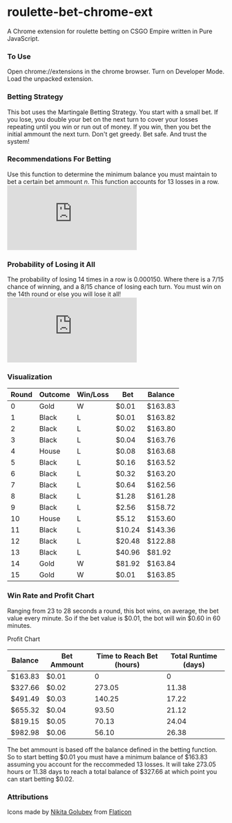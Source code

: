 # roulette-bet-chrome-ext
A Chrome extension for roulette betting on CSGO Empire written in Pure JavaScript.

### To Use
Open chrome://extensions in the chrome browser. Turn on Developer Mode. Load the unpacked extension.

### Betting Strategy
This bot uses the Martingale Betting Strategy. You start with a small bet. If you lose, you double your bet on the next turn to cover your losses repeating until you win or run out of money. If you win, then you bet the initial ammount the next turn. Don't get greedy. Bet safe. And trust the system!

### Recommendations For Betting
Use this function to determine the minimum balance you must maintain to bet a certain bet ammount *n*. This function accounts for 13 losses in a row.
![equation](https://latex.codecogs.com/gif.latex?f%28n%29%3D%5Csum_%7Bx%3D0%7D%5E%7B13%7Dn*2%5Ex%3DminBalance)  

### Probability of Losing it All
The probability of losing 14 times in a row is 0.000150. Where there is a 7/15 chance of winning, and a 8/15 chance of losing each turn. You must win on the 14th round or else you will lose it all!
![equation](https://latex.codecogs.com/gif.latex?%288/15%29%5E%7B14%7D%3D0.00015065452)

### Visualization
|Round|Outcome|Win/Loss|Bet|Balance|
|-|-|-|-|-|
|0  |Gold |W|$0.01  |$163.83|
|1  |Black|L|$0.01  |$163.82|
|2  |Black|L|$0.02  |$163.80|
|3  |Black|L|$0.04  |$163.76|
|4  |House|L|$0.08  |$163.68|
|5  |Black|L|$0.16  |$163.52|
|6  |Black|L|$0.32  |$163.20|
|7  |Black|L|$0.64  |$162.56|
|8  |Black|L|$1.28  |$161.28|
|9  |Black|L|$2.56  |$158.72|
|10 |House|L|$5.12  |$153.60|
|11 |Black|L|$10.24 |$143.36|
|12 |Black|L|$20.48 |$122.88|
|13 |Black|L|$40.96 |$81.92 |
|14 |Gold |W|$81.92 |$163.84|
|15 |Gold |W|$0.01  |$163.85|

### Win Rate and Profit Chart
Ranging from 23 to 28 seconds a round, this bot wins, on average, the bet value every minute. So if the bet value is $0.01, the bot will win $0.60 in 60 minutes.  

Profit Chart 

|Balance |Bet Ammount|Time to Reach Bet (hours)|Total Runtime (days)|
|-|-|-|-|
|$163.83  |$0.01|0|0|
|$327.66  |$0.02|273.05 |11.38|
|$491.49  |$0.03|140.25 |17.22|
|$655.32  |$0.04|93.50  |21.12|
|$819.15  |$0.05|70.13  |24.04|
|$982.98 |$0.06|56.10  |26.38|  

The bet ammount is based off the balance defined in the betting function. So to start betting $0.01 you must have a minimum balance of $163.83 assuming you account for the reccommeded 13 losses. It will take 273.05 hours or 11.38 days to reach a total balance of $327.66 at which point you can start betting $0.02.

### Attributions
Icons made by [Nikita Golubev](https://www.flaticon.com/authors/nikita-golubev "Nikita Golubev") from [Flaticon](https://www.flaticon.com/ "Flaticon")
